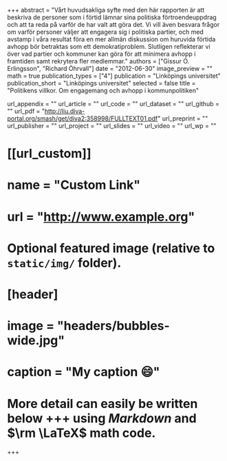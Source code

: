 +++
abstract = "Vårt huvudsakliga syfte med den här rapporten är att beskriva de personer som i förtid lämnar sina politiska förtroendeuppdrag och att ta reda på varför de har valt att göra det. Vi vill även besvara frågor om varför personer väljer att engagera sig i politiska partier, och med avstamp i våra resultat föra en mer allmän diskussion om huruvida förtida avhopp bör betraktas som ett demokratiproblem. Slutligen reflekterar vi över vad partier och kommuner kan göra för att minimera avhopp i framtiden samt rekrytera fler medlemmar."
authors = ["Gissur Ó. Erlingsson", "Richard Öhrvall"]
date = "2012-06-30"
image_preview = ""
math = true
publication_types = ["4"]
publication = "Linköpings universitet"
publication_short = "Linköpings universitet"
selected = false
title = "Politikens villkor. Om engagemang och avhopp i kommunpolitiken"

url_appendix = ""
url_article = ""
url_code = ""
url_dataset = ""
url_github = ""
url_pdf = "http://liu.diva-portal.org/smash/get/diva2:358998/FULLTEXT01.pdf"
url_preprint = ""
url_publisher  = ""
url_project = ""
url_slides = ""
url_video = ""
url_wp = ""

# [[url_custom]]
# name = "Custom Link"
# url = "http://www.example.org"

# Optional featured image (relative to `static/img/` folder).
# [header]
# image = "headers/bubbles-wide.jpg"
# caption = "My caption :smile:"


# More detail can easily be written below +++ using *Markdown* and $\rm \LaTeX$ math code.
+++


